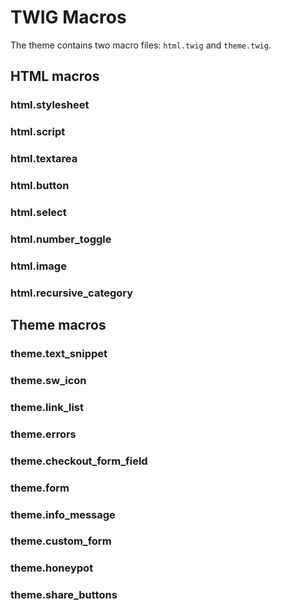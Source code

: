 # TWIG Macros #
The theme contains two macro files: `html.twig` and `theme.twig`.

## HTML macros ##

### html.stylesheet ###

### html.script ###

### html.textarea ###

### html.button ###

### html.select ###

### html.number_toggle ###

### html.image ###

### html.recursive_category ###


## Theme macros ##

### theme.text_snippet ###

### theme.sw_icon ###

### theme.link_list ###

### theme.errors ###

### theme.checkout_form_field ###

### theme.form ###

### theme.info_message ###

### theme.custom_form ###

### theme.honeypot ###

### theme.share_buttons ###
